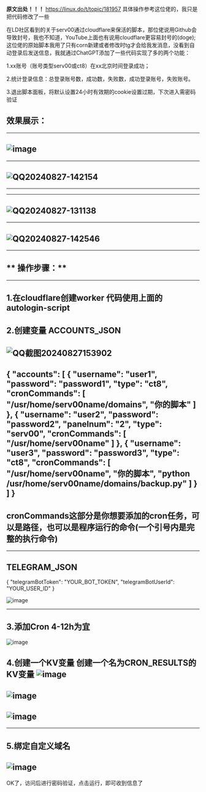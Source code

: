 **原文出处！！！**
https://linux.do/t/topic/181957
具体操作参考这位佬的，我只是把代码修改了一些



在LD社区看到的关于serv00通过cloudflare来保活的脚本，那位佬说用Github会导致封号，我也不知道，YouTube上面也有说用cloudflare更容易封号的(doge);
这位佬的原始脚本我用了只有corn新建或者修改时tg才会给我发消息，没看到自动登录后发送信息，我就通过ChatGPT添加了一些代码实现了多的两个功能：

  1.xx账号（账号类型serv00或ct8）在xx北京时间登录成功；
 

  2.统计登录信息：总登录账号数，成功数，失败数，成功登录账号，失败账号。


  3.退出脚本面板，将默认设置24小时有效期的cookie设置过期，下次进入需密码验证



  效果展示：
  ----------------------------------------------------------------------------------------------------------------------------
  ----------------------------------------------------------------------------------------------------------------------------
  ![image](https://github.com/user-attachments/assets/7bd16c0e-e00b-4ca4-a410-37d4d7c6b059)
  ----------------------------------------------------------------------------------------------------------------------------
  ----------------------------------------------------------------------------------------------------------------------------

  ![QQ20240827-142154](https://github.com/user-attachments/assets/cae16cde-3565-4d20-a1a9-ebaeabb034a8)
  ----------------------------------------------------------------------------------------------------------------------------
  ----------------------------------------------------------------------------------------------------------------------------

  
  ----------------------------------------------------------------------------------------------------------------------------
  ![QQ20240827-131138](https://github.com/user-attachments/assets/c6c3bb57-5ed4-4279-998f-6c8e1a9f00bb)
  ----------------------------------------------------------------------------------------------------------------------------
  
   


  -----------------------------------------------------------------------------------------------------------------------------
  ![QQ20240827-142546](https://github.com/user-attachments/assets/ca01ddea-8a3a-4451-a720-7e6724a782e3)
  ------------------------------------------------------------------------------------------------------------------------------








--------------------------------------
** 操作步骤：**
--------------------------------------
--------------------------------------
1.在cloudflare创建worker
   代码使用上面的autologin-script
--------------------------------------

2.创建变量
  ACCOUNTS_JSON
-------------------------------------------------------------------------------------------------------
![QQ截图20240827153902](https://github.com/user-attachments/assets/410ce697-d6c3-4b78-b7b4-9118438f18c8)
-------------------------------------------------------------------------------------------------------

{
  "accounts": [
    {
      "username": "user1",
      "password": "password1",
      "type": "ct8",
      "cronCommands": [
        "/usr/home/serv00name/domains",
        "你的脚本"
      ]
    },
    {
      "username": "user2",
      "password": "password2",
      "panelnum": "2",
      "type": "serv00",
      "cronCommands": [
        "/usr/home/serv00name"
      ]
    },
    {
      "username": "user3",
      "password": "password3",
      "type": "ct8",
      "cronCommands": [
        "/usr/home/serv00name",
        "你的脚本",
        "python /usr/home/serv00name/domains/backup.py"
      ]
    }
  ]
}
-------------------------------------------------------------------
cronCommands这部分是你想要添加的cron任务，可以是路径，也可以是程序运行的命令(一个引号内是完整的执行命令)
-------------------------------------------------------------------
--------------
TELEGRAM_JSON
--------------
  {
  "telegramBotToken": "YOUR_BOT_TOKEN",
  "telegramBotUserId": "YOUR_USER_ID"
}

![image](https://github.com/user-attachments/assets/a36ef2f9-531f-4208-a824-8acc738f4068)

-----------
3.添加Cron
  4-12h为宜
-----------
  ![image](https://github.com/user-attachments/assets/5316749d-d4e1-44b4-afd6-4db4754c4789)


4.创建一个KV变量
  创建一个名为CRON_RESULTS的KV变量
  ![image](https://github.com/user-attachments/assets/35683847-89d4-45e5-b734-0644ed7955c5)
  -----------------------------------------------------------------------------------------
  ![image](https://github.com/user-attachments/assets/e5c2aca2-a841-4be4-b67e-9b1bac65d8a4)
  ------------------------------------------------------------------------------------------
  ![image](https://github.com/user-attachments/assets/47edbf74-a418-4aa0-947b-ec1e2fe65716)
  ------------------------------------------------------------------------------------------

  ---------------
  5.绑定自定义域名
  ---------------
  
  ![image](https://github.com/user-attachments/assets/56cff8ba-bbe1-4a8e-8769-c2f5bfc03efb)
  -----------------------------------------------------------------------------------------


OK了，访问后进行密码验证，点击运行，即可收到信息了





